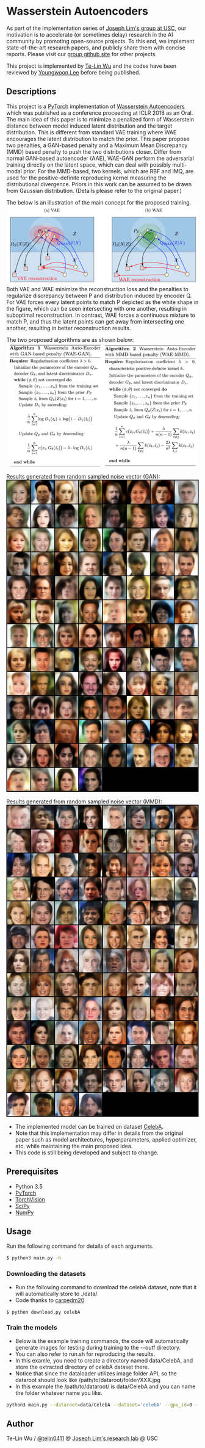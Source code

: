 # Wasserstein Autoencoders

As part of the implementation series of [Joseph Lim's group at USC](http://csail.mit.edu/~lim), our motivation is to accelerate (or sometimes delay) research in the AI community by promoting open-source projects. To this end, we implement state-of-the-art research papers, and publicly share them with concise reports. Please visit our [group github site](https://github.com/gitlimlab) for other projects.

This project is implemented by [Te-Lin Wu](https://github.com/telin0411) and the codes have been reviewed by [Youngwoon Lee](https://github.com/youngwoon) before being published.

## Descriptions
This project is a [PyTorch](http://pytorch.org) implementation of [Wasserstein Autoencoders](https://arxiv.org/pdf/1711.01558.pdf) which was published as a conference proceeding at ICLR 2018 as an Oral. The main idea of this paper is to minimize a penalized form of Wasserstein distance between model induced latent distribution and the target distribution. This is different from standard VAE training where WAE encourages the latent distribution to match the prior. This paper propose two penalties, a GAN-based penalty and a Maximum Mean Discrepancy (MMD) based penalty to push the two distributions closer. Differ from normal GAN-based autoencoder (AAE), WAE-GAN perform the adversarial training directly on the latent space, which can deal with possibly multi-modal prior. For the MMD-based, two kernels, which are RBF and IMQ, are used for the positive-definite reproducing kernel measuring the distributional divergence. Priors in this work can be assumed to be drawn from Gaussian distribution. (Details please refer to the original paper.)

The below is an illustration of the main concept for the proposed training.
<img src="figs/wae_model.png"/>
Both VAE and WAE minimize the reconstruction loss and the penalties to regularize discrepancy between P and distribution induced by encoder Q. For VAE forces every latent points to match P depicted as the white shape in the figure, which can be seen intersecting with one another, resulting in suboptimal reconstruction. In contrast, WAE forces a continuous mixture to match P, and thus the latent points can get away from intersecting one another, resulting in better reconstruction results. 

The two proposed algorithms are as shown below:
<img src="figs/wae_algo.png"/>

Results generated from random sampled noise vector (GAN):
<img src="figs/gan_results.png"/>

Results generated from random sampled noise vector (MMD):
<img src="figs/mmd_results.png"/>

* The implemented model can be trained on dataset [CelebA](http://mmlab.ie.cuhk.edu.hk/projects/CelebA.html).
* Note that this implementation may differ in details from the original paper such as model architectures, hyperparameters, applied optimizer, etc. while maintaining the main proposed idea.
* This code is still being developed and subject to change.

## Prerequisites

- Python 3.5
- [PyTorch](http://pytorch.org)
- [TorchVision](http://pytorch.org)
- [SciPy](http://www.scipy.org/install.html)
- [NumPy](http://www.numpy.org/)

## Usage
Run the following command for details of each arguments.
```bash
$ python3 main.py -h
```

### Downloading the datasets
* Run the following command to download the celebA dataset, note that it will automatically store to ./data/
* Code thanks to [carpedm20](https://github.com/carpedm20/DCGAN-tensorflow)
```bash
$ python download.py celebA
```

### Train the models
* Below is the example training commands, the code will automatically generate images for testing during training to the --outf directory.
* You can also refer to run.sh for reproducing the results.
* In this examle, you need to create a directory named data/CelebA, and store the extracted directory of celebA dataset there.
* Notice that since the dataloader utilizes image folder API, so the dataroot should look like /path/to/dataroot/folder/XXX.jpg
* In this example the /path/to/dataroot/ is data/CelebA and you can name the folder whatever name you like.
```bash
python3 main.py --dataroot=data/CelebA --dataset='celebA' --gpu_id=0 --cuda --noise='add_noise' --outf=gan_outputs/ --mode='gan' --lr=0.0003 --pz_scale=1 --LAMBDA=10 --niter=55 --e_pretrain
```

## Author

Te-Lin Wu / [@telin0411](https://github.com/telin0411) @ [Joseph Lim's research lab](https://github.com/gitlimlab) @ USC
